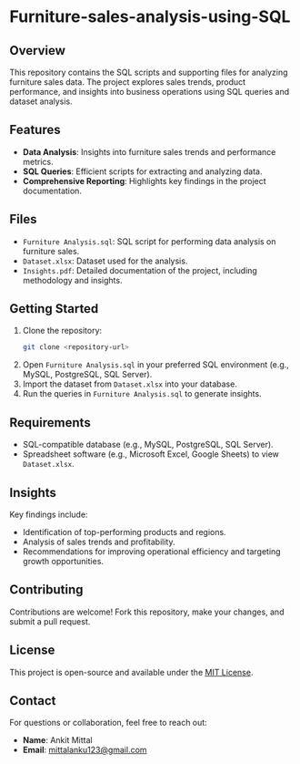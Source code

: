 # Furniture-sales-analysis-using-SQL

## Overview
This repository contains the SQL scripts and supporting files for analyzing furniture sales data. The project explores sales trends, product performance, and insights into business operations using SQL queries and dataset analysis.

## Features
- **Data Analysis**: Insights into furniture sales trends and performance metrics.
- **SQL Queries**: Efficient scripts for extracting and analyzing data.
- **Comprehensive Reporting**: Highlights key findings in the project documentation.

## Files
- `Furniture Analysis.sql`: SQL script for performing data analysis on furniture sales.
- `Dataset.xlsx`: Dataset used for the analysis.
- `Insights.pdf`: Detailed documentation of the project, including methodology and insights.

## Getting Started
1. Clone the repository:
   ```bash
   git clone <repository-url>
   ```
2. Open `Furniture Analysis.sql` in your preferred SQL environment (e.g., MySQL, PostgreSQL, SQL Server).
3. Import the dataset from `Dataset.xlsx` into your database.
4. Run the queries in `Furniture Analysis.sql` to generate insights.

## Requirements
- SQL-compatible database (e.g., MySQL, PostgreSQL, SQL Server).
- Spreadsheet software (e.g., Microsoft Excel, Google Sheets) to view `Dataset.xlsx`.

## Insights
Key findings include:
- Identification of top-performing products and regions.
- Analysis of sales trends and profitability.
- Recommendations for improving operational efficiency and targeting growth opportunities.

## Contributing
Contributions are welcome! Fork this repository, make your changes, and submit a pull request.

## License
This project is open-source and available under the [MIT License](LICENSE).

## Contact
For questions or collaboration, feel free to reach out:
- **Name**: Ankit Mittal
- **Email**: mittalanku123@gmail.com
